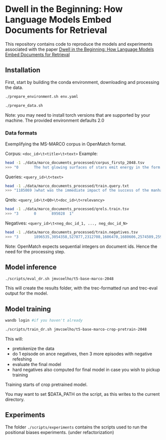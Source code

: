 # Dwell in the Beginning: How Language Models Embed Documents for Retrieval

This repository contains code to reproduce the models and experiments associated with the paper 
[Dwell in the Beginning: How Language Models Embed Documents for Retrieval](https://arxiv.org/abs/2404.04163)


## Installation

First, start by building the conda environment, downloading and processing the data.
```bash 
./prepare_environment.sh env.yaml

./prepare_data.sh
```
Note: you may need to install torch versions that are supported by your machine. The provided environment defaults 2.0

### Data formats
Exemplifying the MS-MARCO corpus in OpenMatch format.

Corpus: ``<doc_id>\t<title>\t<text>``
Example: 
```bash 
head -1 ./data/marco_documents_processed/corpus_firstp_2048.tsv
>>> "0       The hot glowing surfaces of stars emit energy in the form of electromagnetic radiation.?        Science & Mathematics Physics The hot glowing surfaces of stars emit energy ...."
```

Queries: ``<query_id>\t<text>``
```bash 
head -1 ./data/marco_documents_processed/train.query.txt
>>> "1185869 )what was the immediate impact of the success of the manhattan project?"
```

Qrels: ``<query_id>\t<Q0>\t<doc_id>\t<relevancy>``
```bash 
head -1 ./data/marco_documents_processed/qrels.train.tsv
>>> "3       0       895028  1"
```

Negatives: ``<query_id>\t<neg_doc_id_1, ..., neg_doc_id_N>``
```bash 
head -1 ./data/marco_documents_processed/train.negatives.tsv
>>> "3       1896535,3054358,527877,2312708,1606470,1680606,2574509,2591560,712805,1678190"
```

Note: OpenMatch expects sequential integers on document ids. Hence the need for the processing step.
## Model inference

```bash
./scripts/eval_dr.sh jmvcoelho/t5-base-marco-2048
```

This will create the results folder, with the trec-formatted run and trec-eval output for the model.

## Model training

```bash
wandb login #if you haven't already

./scripts/train_dr.sh jmvcoelho/t5-base-marco-crop-pretrain-2048
```

This will:
- pretokenize the data
- do 1 episode on ance negatives, then 3 more episodes with negative refeshing
- evaluate the final model
- hard negatives also computed for final model in case you wish to pickup training

Training starts of crop pretrained model. 

You may want to set $DATA_PATH on the script, as this writes to the current directory.

## Experiments

The folder ```./scripts/experiments``` contains the scripts used to run the positional biases experiments.
(under refactorization)
